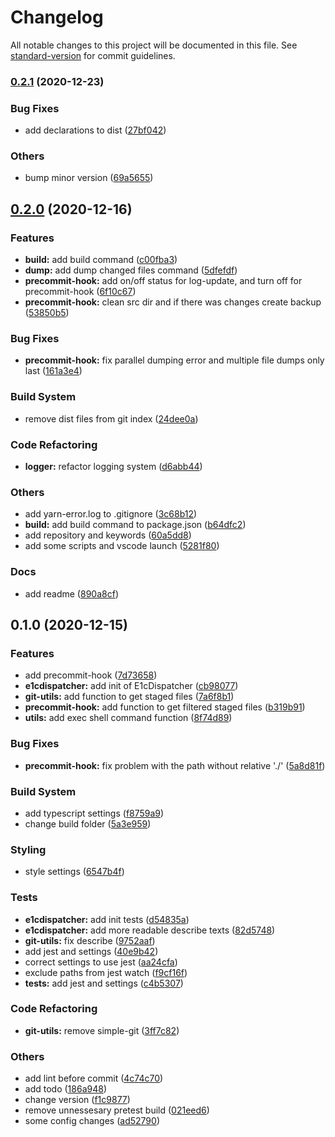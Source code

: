 # Changelog

All notable changes to this project will be documented in this file. See [standard-version](https://github.com/conventional-changelog/standard-version) for commit guidelines.

### [0.2.1](https://github.com/cinex-ru/e1c-repo-tools/compare/v0.2.0...v0.2.1) (2020-12-23)


### Bug Fixes

* add declarations to dist ([27bf042](https://github.com/cinex-ru/e1c-repo-tools/commit/27bf042878ac236ed6a5b2b3bc40c512d5839255))


### Others

* bump minor version ([69a5655](https://github.com/cinex-ru/e1c-repo-tools/commit/69a5655e4b20793bc143e9c417bb6d91c7433e47))

## [0.2.0](https://github.com/cinex-ru/e1c-repo-tools/compare/v0.1.1...v0.2.0) (2020-12-16)


### Features

* **build:** add build command ([c00fba3](https://github.com/cinex-ru/e1c-repo-tools/commit/c00fba37b67966fbc2e1886e8388ff06ed38dacf))
* **dump:** add dump changed files command ([5dfefdf](https://github.com/cinex-ru/e1c-repo-tools/commit/5dfefdfc6cf03eed801af9617dfbf899c1c7d5dd))
* **precommit-hook:** add on/off status for log-update, and turn off for precommit-hook ([6f10c67](https://github.com/cinex-ru/e1c-repo-tools/commit/6f10c67e42e9ed3d8e3bd69cdecc3b12ad0b400b))
* **precommit-hook:** clean src dir and if there was changes create backup ([53850b5](https://github.com/cinex-ru/e1c-repo-tools/commit/53850b5af48eebe02d4afbc9a87cd17c6d718946))


### Bug Fixes

* **precommit-hook:** fix parallel dumping error and multiple file dumps only last ([161a3e4](https://github.com/cinex-ru/e1c-repo-tools/commit/161a3e4cc2bdddafe95628d9a06afc92b30d5fb5))


### Build System

* remove dist files from git index ([24dee0a](https://github.com/cinex-ru/e1c-repo-tools/commit/24dee0a8d00ff842f03a7d49e29a2fd259995f5d))


### Code Refactoring

* **logger:** refactor logging system ([d6abb44](https://github.com/cinex-ru/e1c-repo-tools/commit/d6abb444e416c2248d3398befc5443ac27300227))


### Others

* add yarn-error.log to .gitignore ([3c68b12](https://github.com/cinex-ru/e1c-repo-tools/commit/3c68b1228b9d99d2f0b15eef1646746fe4dd5ef4))
* **build:** add build command to package.json ([b64dfc2](https://github.com/cinex-ru/e1c-repo-tools/commit/b64dfc207f0107b017a91a38c31d3c895ae737cb))
* add repository and keywords ([60a5dd8](https://github.com/cinex-ru/e1c-repo-tools/commit/60a5dd8a536681617a5014004af0ad5c398f99aa))
* add some scripts and vscode launch ([5281f80](https://github.com/cinex-ru/e1c-repo-tools/commit/5281f80e8d96211164519929cc886348c9ef4215))


### Docs

* add readme ([890a8cf](https://github.com/cinex-ru/e1c-repo-tools/commit/890a8cfd7dfaf2bb1b46970fd94634234af5609c))

## 0.1.0 (2020-12-15)


### Features

* add precommit-hook ([7d73658](https://github.com/cinex-ru/e1c-repo-tools/commit/7d73658ef88d40c14ee6dd80e4592c2ea8c3e5b3))
* **e1cdispatcher:** add init of E1cDispatcher ([cb98077](https://github.com/cinex-ru/e1c-repo-tools/commit/cb98077f3051627f11fd5925b39eabfffee59f4d))
* **git-utils:** add function to get staged files ([7a6f8b1](https://github.com/cinex-ru/e1c-repo-tools/commit/7a6f8b166375b6eae4ffb1278460c205e57c03bd))
* **precommit-hook:** add function to get filtered staged files ([b319b91](https://github.com/cinex-ru/e1c-repo-tools/commit/b319b917782c1c0b2a991431e62dba243d5a642b))
* **utils:** add exec shell command function ([8f74d89](https://github.com/cinex-ru/e1c-repo-tools/commit/8f74d89d225d01e8c5ed2c587ba14f8006f83bcc))


### Bug Fixes

* **precommit-hook:** fix problem with the path without relative './' ([5a8d81f](https://github.com/cinex-ru/e1c-repo-tools/commit/5a8d81fcf5a89651fef3b656a15d84422cae3e49))


### Build System

* add typescript settings ([f8759a9](https://github.com/cinex-ru/e1c-repo-tools/commit/f8759a94f2a3fbfb5eb39aaeba4f4a7d4944473d))
* change build folder ([5a3e959](https://github.com/cinex-ru/e1c-repo-tools/commit/5a3e959fc5e86521118b114a52a81cec8cf50e75))


### Styling

* style settings ([6547b4f](https://github.com/cinex-ru/e1c-repo-tools/commit/6547b4f528c7be15b8118e9338afab8ce686e841))


### Tests

* **e1cdispatcher:** add init tests ([d54835a](https://github.com/cinex-ru/e1c-repo-tools/commit/d54835add8612f32245046a1adc3814ed4d44f73))
* **e1cdispatcher:** add more readable describe texts ([82d5748](https://github.com/cinex-ru/e1c-repo-tools/commit/82d5748ded1963755e5f28989b7becb2a42f8057))
* **git-utils:** fix describe ([9752aaf](https://github.com/cinex-ru/e1c-repo-tools/commit/9752aaf271dfe8ef744995ae1179b7fa0507146b))
* add jest and settings ([40e9b42](https://github.com/cinex-ru/e1c-repo-tools/commit/40e9b4233abec44a556eda8cbd69612c9b5b7f31))
* correct settings to use jest ([aa24cfa](https://github.com/cinex-ru/e1c-repo-tools/commit/aa24cfa739cbaa91b81e58675fd161d3b135476a))
* exclude paths from jest watch ([f9cf16f](https://github.com/cinex-ru/e1c-repo-tools/commit/f9cf16fec34d2917d6064826274a4870086722f8))
* **tests:** add jest and settings ([c4b5307](https://github.com/cinex-ru/e1c-repo-tools/commit/c4b5307ea4d32f1b0856e443fdd42d34e820da48))


### Code Refactoring

* **git-utils:** remove simple-git ([3ff7c82](https://github.com/cinex-ru/e1c-repo-tools/commit/3ff7c82b18b6b3e92a6fb6436311c18d57c064e3))


### Others

* add lint before commit ([4c74c70](https://github.com/cinex-ru/e1c-repo-tools/commit/4c74c70c5ca9bc0468ba70144e946402b7b30b56))
* add todo ([186a948](https://github.com/cinex-ru/e1c-repo-tools/commit/186a9481b38585db65216f7070395136f05c8604))
* change version ([f1c9877](https://github.com/cinex-ru/e1c-repo-tools/commit/f1c9877fc65da7d2fd6aad784e1913521bfe1ab9))
* remove unnessesary pretest build ([021eed6](https://github.com/cinex-ru/e1c-repo-tools/commit/021eed6ca954bddeca87b2704b5013cdcd5f1034))
* some config changes ([ad52790](https://github.com/cinex-ru/e1c-repo-tools/commit/ad52790108f7198e37c1b17762445ea39ce75798))
